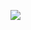 [<img src="http://spaceportx.com/images/uploads/8dbdfcd3a7ff56ae37b5d71a7f283943.jpg">](https://silicondrinkabout.com/)
